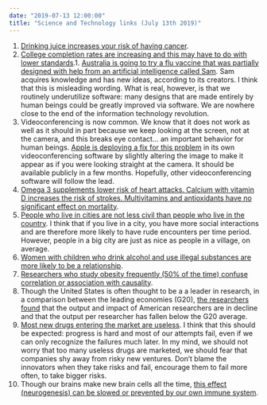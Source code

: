 ```yaml
---
date: "2019-07-13 12:00:00"
title: "Science and Technology links (July 13th 2019)"
---
```




1. [Drinking juice increases your risk of having cancer](https://www.bmj.com/content/366/bmj.l2408).
1. [College completion rates are increasing and this may have to do with lower standards](https://papers.ssrn.com/sol3/papers.cfm?abstract_id=3408309).1. [Australia is going to try a flu vaccine that was partially designed with help from an artificial intelligence called Sam](https://www.abc.net.au/news/2019-07-02/computer-invents-flu-vaccine-in-world-first/11271170). Sam acquires knowledge and has new ideas, according to its creators. I think that this is misleading wording. What is real, however, is that we routinely underutilize software: many designs that are made entirely by human beings could be greatly improved via software. We are nowhere close to the end of the information technology revolution.
1. Videoconferencing is now common. We know that it does not work as well as it should in part because we keep looking at the screen, not at the camera, and this breaks eye contact&hellip; an important behavior for human beings. [Apple is deploying a fix for this problem](https://www.theverge.com/2019/7/3/20680681/ios-13-beta-3-facetime-attention-correction-eye-contact) in its own videoconferencing software by slightly altering the image to make it appear as if you were looking straight at the camera. It should be available publicly in a few months. Hopefully, other videoconferencing software will follow the lead.
1. [Omega 3 supplements lower risk of heart attacks. Calcium with vitamin D increases the risk of strokes. Multivitamins and antioxidants have no significant effect on mortality](http://annals.org/aim/article/doi/10.7326/M19-0341).
1. [People who live in cities are not less civil than people who live in the country](https://link.springer.com/article/10.1007/s40806-019-00206-z). I think that if you live in a city, you have more social interactions and are therefore more likely to have rude encounters per time period. However, people in a big city are just as nice as people in a village, on average.
1. [Women with children who drink alcohol and use illegal substances are more likely to be a relationship](https://link.springer.com/article/10.1007/s40806-019-00203-2).
1. [Researchers who study obesity frequently (50% of the time) confuse correlation or association with causality](https://www.ncbi.nlm.nih.gov/pmc/articles/PMC3280017/).
1. Though the United States is often thought to be a a leader in research, in a comparison between the leading economies (G20), [the researchers found](https://clarivate.com/wp-content/uploads/dlm_uploads/2019/06/WS_G20-GRR_4.pdf) that the output and impact of American researchers are in decline and that the output per researcher has fallen below the G20 average.
1. [Most new drugs entering the market are useless](https://dx.doi.org/10.1136/bmj.l4340). I think that this should be expected: progress is hard and most of our attempts fail, even if we can only recognize the failures much later. In my mind, we should not worry that too many useless drugs are marketed, we should fear that companies shy away from risky new ventures. Don&rsquo;t blame the innovators when they take risks and fail, encourage them to fail more often, to take bigger risks.
1. Though our brains make new brain cells all the time, [this effect (neurogenesis) can be slowed or prevented by our own immune system](http://med.stanford.edu/news/all-news/2019/07/immune-cells-invade-aging-brains-disrupt-nerve-cell-formation.html).


